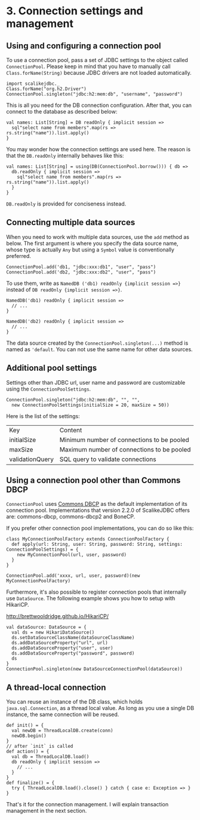 # 3. Connection settings and management

## Using and configuring a connection pool

To use a connection pool, pass a set of JDBC settings to the object called `ConnectionPool`. Please keep in mind that you have to manually call `Class.forName(String)` because JDBC drivers are not loaded automatically.

    import scalikejdbc._
    Class.forName("org.h2.Driver")
    ConnectionPool.singleton("jdbc:h2:mem:db", "username", "password")

This is all you need for the DB connection configuration. After that, you can connect to the database as described below:

    val names: List[String] = DB readOnly { implicit session =>
      sql"select name from members".map(rs => rs.string("name")).list.apply()
    }

You may wonder how the connection settings are used here. The reason is that the `DB.readOnly` internally behaves like this:

    val names: List[String] = using(DB(ConnectionPool.borrow())) { db => 
      db.readOnly { implicit session => 
        sql"select name from members".map(rs => rs.string("name")).list.apply()
      }
    }

`DB.readOnly` is provided for conciseness instead.

## Connecting multiple data sources

When you need to work with multiple data sources, use the `add` method as below. The first argument is where you specify the data source name, whose type is actually `Any` but using a `Symbol` value is conventionally preferred.

    ConnectionPool.add('db1, "jdbc:xxx:db1", "user", "pass")
    ConnectionPool.add('db2, "jdbc:xxx:db2", "user", "pass")

To use them, write as `NamedDB ('db1) readOnly {implicit session =>}` instead of `DB readOnly {implicit session =>}`.

    NamedDB('db1) readOnly { implicit session =>
      // ...
    }
    
    NamedDB('db2) readOnly { implicit session =>
      // ...
    }

The data source created by the `ConnectionPool.singleton(...)` method is named as `'default`. You can not use the same name for other data sources.


## Additional pool settings

Settings other than JDBC url, user name and password are customizable using the `ConnectionPoolSettings`.

    ConnectionPool.singleton("jdbc:h2:mem:db", "", "", 
      new ConnectionPoolSettings(initialSize = 20, maxSize = 50))

Here is the list of the settings:

<table>
<tr>
<td>Key</td><td>Content</td>
</tr>
<tr>
<td>initialSize</td><td>Minimum number of connections to be pooled</td>
</tr>
<tr>
<td>maxSize</td><td>Maximum number of connections to be pooled</td>
</tr>
<tr>
<td>validationQuery</td><td>SQL query to validate connections</td>
</tr>
</table>


## Using a connection pool other than Commons DBCP

`ConnectionPool` uses [Commons DBCP](http://commons.apache.org/dbcp/) as the default implementation of its connection pool. Implementations that version 2.2.0 of ScalikeJDBC offers are: commons-dbcp, commons-dbcp2 and BoneCP.

If you prefer other connection pool implementations, you can do so like this:

    class MyConnectionPoolFactory extends ConnectionPoolFactory {
      def apply(url: String, user: String, password: String, settings: ConnectionPoolSettings) = {
        new MyConnectionPool(url, user, password)
      }
    }
    
    ConnectionPool.add('xxxx, url, user, password)(new MyConnectionPoolFactory)

Furthermore, it's also possible to register connection pools that internally use `DataSource`. The following example shows you how to setup with HikariCP.


http://brettwooldridge.github.io/HikariCP/

    val dataSource: DataSource = {
      val ds = new HikariDataSource()
      ds.setDataSourceClassName(dataSourceClassName)
      ds.addDataSourceProperty("url", url)
      ds.addDataSourceProperty("user", user)
      ds.addDataSourceProperty("password", password)
      ds
    }
    ConnectionPool.singleton(new DataSourceConnectionPool(dataSource))

## A thread-local connection

You can reuse an instance of the DB class, which holds `java.sql.Connection`, as a thread local value. As long as you use a single DB instance, the same connection will be reused.

    def init() = {
      val newDB = ThreadLocalDB.create(conn)
      newDB.begin()
    }
    // after `init` is called
    def action() = {
      val db = ThreadLocalDB.load()
      db readOnly { implicit session =>
        // ...
      }
    }
    def finalize() = {
      try { ThreadLocalDB.load().close() } catch { case e: Exception => }
    }

That's it for the connection management. I will explain transaction management in the next section.



